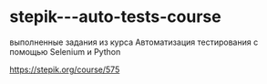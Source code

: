# stepik---auto-tests-course

выполненные задания из курса Автоматизация тестирования с помощью Selenium и Python 

https://stepik.org/course/575